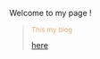 <p style='font-size:30px,color:rgba(0,0,0,0.6)'>Welcome to my page ! </p>

><p style='font-size:12px;color:rgba(211,110,21,0.6)'>This my blog</p><a href="https://rgun9.github.io/farming" target="_blank">here</a>
       
<img src="https://rgun9.github.io/img/blog.png" alt="">
       